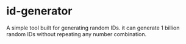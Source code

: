 # id-generator

A simple tool built for generating random IDs. it can generate 1 billion random IDs without repeating any number combination.
